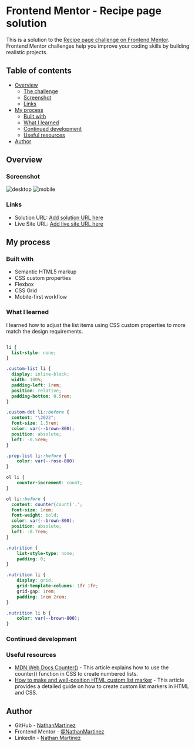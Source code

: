 # Frontend Mentor - Recipe page solution

This is a solution to the [Recipe page challenge on Frontend Mentor](https://www.frontendmentor.io/challenges/recipe-page-KiTsR8QQKm). Frontend Mentor challenges help you improve your coding skills by building realistic projects. 

## Table of contents

- [Overview](#overview)
  - [The challenge](#the-challenge)
  - [Screenshot](#screenshot)
  - [Links](#links)
- [My process](#my-process)
  - [Built with](#built-with)
  - [What I learned](#what-i-learned)
  - [Continued development](#continued-development)
  - [Useful resources](#useful-resources)
- [Author](#author)

## Overview

### Screenshot

![desktop](./assets/screenshots/desktop.png)
![mobile](./assets/screenshots/mobile.png)

### Links

- Solution URL: [Add solution URL here](https://github.com/NathanMartinez/recipe-page-main)
- Live Site URL: [Add live site URL here](https://nathanmartinez.github.io/recipe-page-main)

## My process

### Built with

- Semantic HTML5 markup
- CSS custom properties
- Flexbox
- CSS Grid
- Mobile-first workflow

### What I learned

I learned how to adjust the list items using CSS custom properties to more match the design requirements.

```css

li {
  list-style: none; 
}

.custom-list li {
  display: inline-block;
  width: 100%;
  padding-left: 1rem;
  position: relative;
  padding-bottom: 0.5rem;
}

.custom-dot li::before {
  content: "\2022";
  font-size: 1.5rem;
  color: var(--brown-800);
  position: absolute;
  left: -0.5rem;
}

.prep-list li::before {
    color: var(--rose-800)
}

ol li {
    counter-increment: count;
}

ol li::before {
  content: counter(count)'.';
  font-size: 1rem;
  font-weight: bold;
  color: var(--brown-800);
  position: absolute;
  left: -0.7rem;
}

.nutrition {
    list-style-type: none;
    padding: 0;
}

.nutrition li {
    display: grid;
    grid-template-columns: 1fr 1fr;
    grid-gap: 1rem;
    padding: 1rem 2rem;
}

.nutrition li b {
    color: var(--brown-800);
}
```

### Continued development

### Useful resources

- [MDN Web Docs Counter()](https://developer.mozilla.org/en-US/docs/Web/CSS/counter) - This article explains how to use the counter() function in CSS to create numbered lists.
- [How to make and well-position HTML custom list marker](https://stackoverflow.com/questions/70927582/how-to-make-and-well-position-html-custom-list-marker) - This article provides a detailed guide on how to create custom list markers in HTML and CSS.

## Author

- GitHub - [NathanMartinez](https://github.com/NathanMartinez)
- Frontend Mentor - [@NathanMartinez](https://www.frontendmentor.io/profile/NathanMartinez)
- LinkedIn - [Nathan Martinez](www.linkedin.com/in/nathan-m-145133288)
